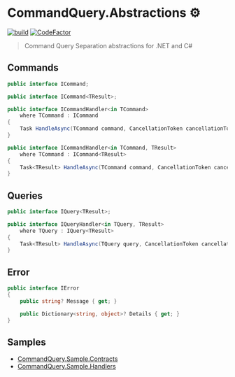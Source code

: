 # CommandQuery.Abstractions ⚙️

[![build](https://github.com/hlaueriksson/CommandQuery/actions/workflows/build.yml/badge.svg)](https://github.com/hlaueriksson/CommandQuery/actions/workflows/build.yml) [![CodeFactor](https://codefactor.io/repository/github/hlaueriksson/commandquery/badge)](https://codefactor.io/repository/github/hlaueriksson/commandquery)

> Command Query Separation abstractions for .NET and C#

## Commands

```cs
public interface ICommand;

public interface ICommand<TResult>;
```

```cs
public interface ICommandHandler<in TCommand>
    where TCommand : ICommand
{
    Task HandleAsync(TCommand command, CancellationToken cancellationToken);
}

public interface ICommandHandler<in TCommand, TResult>
    where TCommand : ICommand<TResult>
{
    Task<TResult> HandleAsync(TCommand command, CancellationToken cancellationToken);
}
```

## Queries

```cs
public interface IQuery<TResult>;
```

```cs
public interface IQueryHandler<in TQuery, TResult>
    where TQuery : IQuery<TResult>
{
    Task<TResult> HandleAsync(TQuery query, CancellationToken cancellationToken);
}
```

## Error

```cs
public interface IError
{
    public string? Message { get; }

    public Dictionary<string, object>? Details { get; }
}
```

## Samples

* [CommandQuery.Sample.Contracts](https://github.com/hlaueriksson/CommandQuery/tree/master/samples/CommandQuery.Sample.Contracts)
* [CommandQuery.Sample.Handlers](https://github.com/hlaueriksson/CommandQuery/tree/master/samples/CommandQuery.Sample.Handlers)
